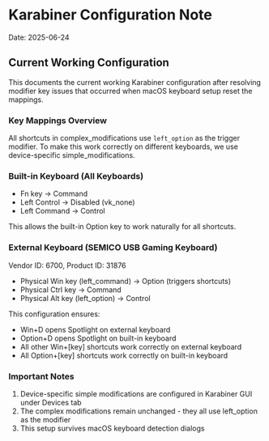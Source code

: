 # Karabiner Configuration Note
Date: 2025-06-24

## Current Working Configuration

This documents the current working Karabiner configuration after resolving modifier key issues that occurred when macOS keyboard setup reset the mappings.

### Key Mappings Overview

All shortcuts in complex_modifications use `left_option` as the trigger modifier. To make this work correctly on different keyboards, we use device-specific simple_modifications.

### Built-in Keyboard (All Keyboards)
- Fn key → Command
- Left Control → Disabled (vk_none)
- Left Command → Control

This allows the built-in Option key to work naturally for all shortcuts.

### External Keyboard (SEMICO USB Gaming Keyboard)
Vendor ID: 6700, Product ID: 31876

- Physical Win key (left_command) → Option (triggers shortcuts)
- Physical Ctrl key → Command
- Physical Alt key (left_option) → Control

This configuration ensures:
- Win+D opens Spotlight on external keyboard
- Option+D opens Spotlight on built-in keyboard
- All other Win+[key] shortcuts work correctly on external keyboard
- All Option+[key] shortcuts work correctly on built-in keyboard

### Important Notes
1. Device-specific simple modifications are configured in Karabiner GUI under Devices tab
2. The complex modifications remain unchanged - they all use left_option as the modifier
3. This setup survives macOS keyboard detection dialogs